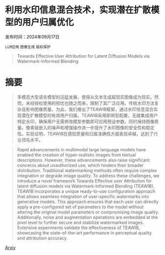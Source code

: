 # 利用水印信息混合技术，实现潜在扩散模型的用户归属优化

发布时间：2024年09月17日

`LLM应用` `图像生成` `版权保护`

> Towards Effective User Attribution for Latent Diffusion Models via Watermark-Informed Blending

# 摘要

> 多模态大型语言模型的迅猛发展，使得从文本生成超现实图像成为现实。然而，未经授权使用的担忧也随之而来，限制了其广泛应用。传统水印方法复杂且影响图像质量。为此，我们推出了TEAWIB框架，通过水印信息混合实现潜在扩散模型的有效用户归属。TEAWIB采用即用型配置，无缝集成用户特定水印，确保用户无需修改模型参数即可应用预设参数，同时保持图像质量。像素级嵌入的噪声和增强操作进一步提升了水印图像的安全性和稳定性。实验证明，TEAWIB在感知质量和归属准确性方面表现卓越，达到了行业领先水平。

> Rapid advancements in multimodal large language models have enabled the creation of hyper-realistic images from textual descriptions. However, these advancements also raise significant concerns about unauthorized use, which hinders their broader distribution. Traditional watermarking methods often require complex integration or degrade image quality. To address these challenges, we introduce a novel framework Towards Effective user Attribution for latent diffusion models via Watermark-Informed Blending (TEAWIB). TEAWIB incorporates a unique ready-to-use configuration approach that allows seamless integration of user-specific watermarks into generative models. This approach ensures that each user can directly apply a pre-configured set of parameters to the model without altering the original model parameters or compromising image quality. Additionally, noise and augmentation operations are embedded at the pixel level to further secure and stabilize watermarked images. Extensive experiments validate the effectiveness of TEAWIB, showcasing the state-of-the-art performance in perceptual quality and attribution accuracy.

[Arxiv](https://arxiv.org/abs/2409.10958)
